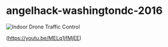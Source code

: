 # angelhack-washingtondc-2016

![Indoor Drone Traffic Control](https://imgur.com/Glyd9CP)



(https://youtu.be/MELq1jfMjEE)

